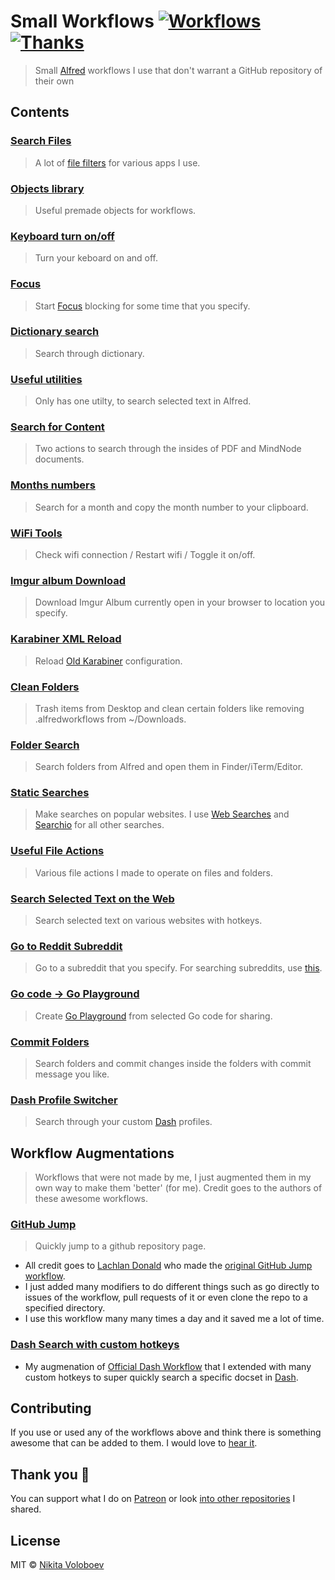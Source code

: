 # Small Workflows [![Workflows](https://img.shields.io/badge/More%20Workflows-🎩-purple.svg)](https://github.com/learn-anything/alfred-workflows) [![Thanks](https://img.shields.io/badge/Say%20Thanks-💗-ff69b4.svg)](https://www.patreon.com/nikitavoloboev)
> Small [Alfred](https://www.alfredforum.com/) workflows I use that don't warrant a GitHub repository of their own

## Contents
### [Search Files](./search-files) 
> A lot of [file filters](https://www.alfredapp.com/help/workflows/inputs/file-filter/) for various apps I use.

### [Objects library](./objects-library) 
> Useful premade objects for workflows.

### [Keyboard turn on/off](./keyboard-on-off) 
> Turn your keboard on and off.

### [Focus](./focus)
> Start [Focus](https://heyfocus.com) blocking for some time that you specify.

### [Dictionary search](./dictionary-search) 
> Search through dictionary.

### [Useful utilities](./utilities) 
> Only has one utilty, to search selected text in Alfred.

### [Search for Content](./search-for-content)
> Two actions to search through the insides of PDF and MindNode documents.

### [Months numbers](./months-numbers) 
> Search for a month and copy the month number to your clipboard.

### [WiFi Tools](/wifi)
> Check wifi connection / Restart wifi / Toggle it on/off.

### [Imgur album Download](./imgur-download) 
> Download Imgur Album currently open in your browser to location you specify.

### [Karabiner XML Reload](./karabiner-reload) 
> Reload [Old Karabiner](https://github.com/tekezo/Karabiner) configuration.

### [Clean Folders](./clean-folders) 
> Trash items from Desktop and clean certain folders like removing .alfredworkflows from ~/Downloads.

### [Folder Search](./folder-search) 
> Search folders from Alfred and open them in Finder/iTerm/Editor.

### [Static Searches](./static-searches) 
> Make searches on popular websites. I use [Web Searches](https://github.com/nikitavoloboev/alfred-web-searches) and [Searchio](https://github.com/deanishe/alfred-searchio) for all other searches.

### [Useful File Actions](./file-actions) 
> Various file actions I made to operate on files and folders.

### [Search Selected Text on the Web](./search-selection) 
> Search selected text on various websites with hotkeys.

### [Go to Reddit Subreddit](./reddit-subs)
> Go to a subreddit that you specify. For searching subreddits, use [this](https://github.com/deanishe/alfred-reddit).

### [Go code -> Go Playground](./go-play) 
> Create [Go Playground](https://play.golang.org) from selected Go code for sharing. 

### [Commit Folders](./commit-folders) 
> Search folders and commit changes inside the folders with commit message you like. 

### [Dash Profile Switcher](./dash-profile-switch)
> Search through your custom [Dash](https://kapeli.com/dash) profiles.

## Workflow Augmentations 
> Workflows that were not made by me, I just augmented them in my own way to make them 'better' (for me). Credit goes to the authors of these awesome workflows.

### [GitHub Jump](https://github.com/nikitavoloboev/small-workflows/blob/master/augmentations/GitHub%20jump.alfredworkflow?raw=true)
> Quickly jump to a github repository page.

- All credit goes to [Lachlan Donald](https://github.com/lox) who made the [original GitHub Jump workflow](https://github.com/lox/alfred-github-jump).
- I just added many modifiers to do different things such as go directly to issues of the workflow, pull requests of it or even clone the repo to a specified directory.
- I use this workflow many many times a day and it saved me a lot of time.

### [Dash Search with custom hotkeys](https://github.com/nikitavoloboev/small-workflows/blob/master/augmentations/Dash.alfredworkflow?raw=true)
- My augmenation of [Official Dash Workflow](https://github.com/Kapeli/Dash-Alfred-Workflow) that I extended with many custom hotkeys to super quickly search a specific docset in [Dash](https://kapeli.com/dash).

## Contributing
If you use or used any of the workflows above and think there is something awesome that can be added to them. I would love to [hear it](https://github.com/nikitavoloboev/small-workflows/issues/new).

## Thank you 💜
You can support what I do on [Patreon](https://www.patreon.com/nikitavoloboev) or look [into other repositories](https://my.mindnode.com/ZKGETDkUaQUsL3q8q9z788CxG84oEHgDiT79GuzX#-143.5,-902.6,0) I shared. 

## License
MIT © [Nikita Voloboev](https://www.nikitavoloboev.xyz)